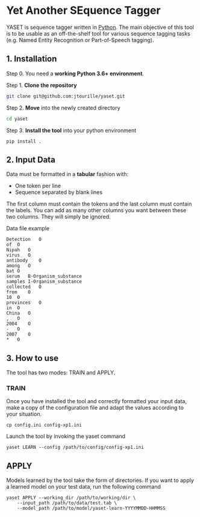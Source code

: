 # Yet Another SEquence Tagger

YASET is sequence tagger written in [Python](https://www.python.org/).
The main objective of this tool is to be usable as an off-the-shelf tool for various sequence tagging tasks 
(e.g. Named Entity Recognition or Part-of-Speech tagging).

## 1. Installation

Step 0. You need a **working Python 3.6+ environment**.

Step 1. **Clone the repository**
```bash
git clone git@github.com:jtourille/yaset.git
```

Step 2. **Move** into the newly created directory
```bash
cd yaset
```

Step 3. **Install the tool** into your python environment
```text
pip install .
```

## 2. Input Data

Data must be formatted in a **tabular** fashion with:
* One token per line
* Sequence separated by blank lines

The first column must contain the tokens and the last column must contain the labels.
You can add as many other columns you want between these two columns. They will simply be ignored.

Data file example
```text
Detection   O
of  O
Nipah   O
virus   O
antibody    O
among   O
bat O
serum   B-Organism_substance
samples I-Organism_substance
collected   O
from    O
10  O
provinces   O
in  O
China   O
,   O
2004    O
-   O
2007    O
*   O

```

## 3. How to use

The tool has two modes: TRAIN and APPLY.

### TRAIN

Once you have installed the tool and correctly formatted your input data, make a copy of the configuration file and 
adapt the values according to your situation.

```text
cp config.ini config-xp1.ini
```

Launch the tool by invoking the yaset command

```text
yaset LEARN --config /path/to/config/config-xp1.ini
```

## APPLY

Models learned by the tool take the form of directories. If you want to apply a learned model on your test data, run
 the following command
 
```text
yaset APPLY --working_dir /path/to/working/dir \
    --input_path /path/to/data/test.tab \
    --model_path /path/to/model/yaset-learn-YYYYMMDD-HHMMSS
```


